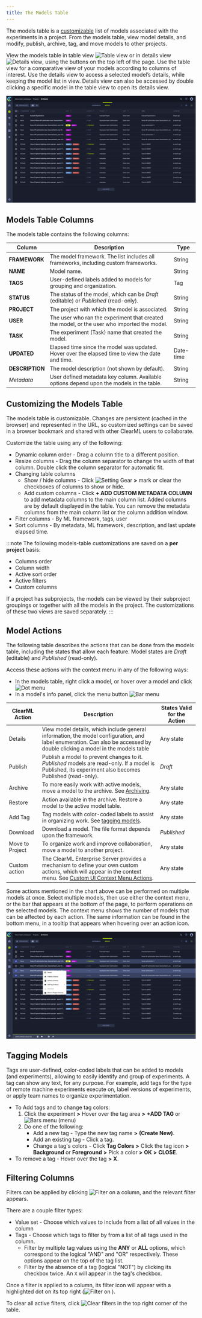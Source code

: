 ```yaml
---
title: The Models Table
---
```


The models table is a [customizable](#customizing-the-models-table) list of models associated with the experiments in a project. From the models table,
view model details, and modify, publish, archive, tag, and move models to other projects.

View the models table in table view <img src="/docs/latest/icons/ico-table-view.svg" alt="Table view" className="icon size-md space-sm" /> 
or in details view <img src="/docs/latest/icons/ico-split-view.svg" alt="Details view" className="icon size-md space-sm" />,
using the buttons on the top left of the page. Use the table view for a comparative view of your models according to 
columns of interest. Use the details view to access a selected model’s details, while keeping the model list in view. 
Details view can also be accessed by double clicking a specific model in the table view to open its details view. 

![Models table](../img/webapp_models_01.png)

## Models Table Columns

The models table contains the following columns:

| Column | Description | Type |
|---|---|---|
| **FRAMEWORK** | The model framework. The list includes all frameworks, including custom frameworks. | String |
| **NAME** | Model name. | String |
| **TAGS** | User-defined labels added to models for grouping and organization. | Tag |
| **STATUS** | The status of the model, which can be *Draft* (editable) or *Published* (read-only). | String |
| **PROJECT** | The project with which the model is associated.| String |
| **USER** | The user who ran the experiment that created the model, or the user who imported the model.| String |
| **TASK** | The experiment (Task) name that created the model. | String |
| **UPDATED** | Elapsed time since the model was updated. Hover over the elapsed time to view the date and time.| Date-time |
| **DESCRIPTION** | The model description (not shown by default). | String |
| *Metadata* | User defined metadata key column. Available options depend upon the models in the table. | String |


## Customizing the Models Table

The models table is customizable. Changes are persistent (cached in the browser) and represented in the URL, so customized settings
can be saved in a browser bookmark and shared with other ClearML users to collaborate.

Customize the table using any of the following:

* Dynamic column order - Drag a column title to a different position.
* Resize columns - Drag the column separator to change the width of that column. Double click the column separator for 
  automatic fit.
* Changing table columns
    * Show / hide columns - Click <img src="/docs/latest/icons/ico-settings.svg" alt="Setting Gear" className="icon size-md" />
  **>** mark or clear the checkboxes of columns to show or hide.
    * Add custom columns - Click **+ ADD CUSTOM METADATA COLUMN** to add metadata columns to the main column list. Added 
      columns are by default displayed in the table. You can remove the metadata columns from the main column list or the 
      column addition window. 
* Filter columns - By ML framework, tags, user
* Sort columns - By metadata, ML framework, description, and last update elapsed time.

:::note
The following models-table customizations are saved on a **per project** basis: 
* Columns order
* Column width
* Active sort order
* Active filters
* Custom columns

If a project has subprojects, the models can be viewed by their subproject groupings or together with 
all the models in the project. The customizations of these two views are saved separately. 
:::

## Model Actions

The following table describes the actions that can be done from the models table, including the states that
allow each feature. Model states are *Draft* (editable) and *Published* (read-only). 

Access these actions with the context menu in any of the following ways:
* In the models table, right click a model, or hover over a model and click <img src="/docs/latest/icons/ico-dots-v-menu.svg" alt="Dot menu" className="icon size-md space-sm" />
* In a model's info panel, click the menu button <img src="/docs/latest/icons/ico-bars-menu.svg" alt="Bar menu" className="icon size-md space-sm" />

| ClearML Action | Description | States Valid for the Action |
|---|---|--|
| Details | View model details, which include general information, the model configuration, and label enumeration. Can also be accessed by double clicking a model in the models table | Any state |
| Publish | Publish a model to prevent changes to it. *Published* models are read-only. If a model is Published, its experiment also becomes Published (read-only). | *Draft* |
| Archive | To more easily work with active models, move a model to the archive. See [Archiving](webapp_archiving.md). | Any state |
| Restore | Action available in the archive. Restore a model to the active model table. | Any state |
| Add Tag | Tag models with color-coded labels to assist in organizing work. See [tagging models](#tagging-models). | Any state |
| Download | Download a model. The file format depends upon the framework. | *Published* |
| Move to Project | To organize work and improve collaboration, move a model to another project. | Any state |
| Custom action | The ClearML Enterprise Server provides a mechanism to define your own custom actions, which will appear in the context menu. See [Custom UI Context Menu Actions](../deploying_clearml/clearml_server_config.md#custom-ui-context-menu-actions). | Any state |

Some actions mentioned in the chart above can be performed on multiple models at once.
Select multiple models, then use either the context menu, or the bar that appears at the bottom of the page, to perform
operations on the selected models. The context menu shows the number of models that can be affected by each action. 
The same information can be found in the bottom menu, in a tooltip that appears when hovering over an action icon.   

![Models table batch operations](../img/webapp_models_table_batch_operations.png)

## Tagging Models

Tags are user-defined, color-coded labels that can be added to models (and experiments), allowing to easily identify and
group of experiments. A tag can show any text, for any purpose. For example, add tags for the type of remote machine
experiments execute on, label versions of experiments, or apply team names to organize experimentation.

* To Add tags and to change tag colors:
    1. Click the experiment **>** Hover over the tag area **>** **+ADD TAG** or <img src="/docs/latest/icons/ico-bars-menu.svg" alt="Bars menu" className="icon size-sm space-sm" />
       (menu)
    1. Do one of the following:
        * Add a new tag - Type the new tag name **>** **(Create New)**.
        * Add an existing tag - Click a tag.
        * Change a tag's colors - Click **Tag Colors** **>** Click the tag icon **>** **Background** or **Foreground**
          **>** Pick a color **>** **OK** **>** **CLOSE**.
* To remove a tag - Hover over the tag **>** **X**.

## Filtering Columns

Filters can be applied by clicking <img src="/docs/latest/icons/ico-filter-off.svg" alt="Filter" className="icon size-md" /> 
on a column, and the relevant filter appears.

There are a couple filter types:
* Value set - Choose which values to include from a list of all values in the column
* Tags - Choose which tags to filter by from a list of all tags used in the column. 
  * Filter by multiple tag values using the **ANY** or **ALL** options, which correspond to the logical "AND" and "OR" respectively. These 
    options appear on the top of the tag list.
  * Filter by the absence of a tag (logical "NOT") by clicking its checkbox twice. An `X` will appear in the tag's checkbox. 
  
Once a filter is applied to a column, its filter icon will appear with a highlighted dot on its top right 
(<img src="/docs/latest/icons/ico-filter-on.svg" alt="Filter on" className="icon size-md" /> ).  

To clear all active filters, click <img src="/docs/latest/icons/ico-filter-reset.svg" alt="Clear filters" className="icon size-md" /> 
in the top right corner of the table.